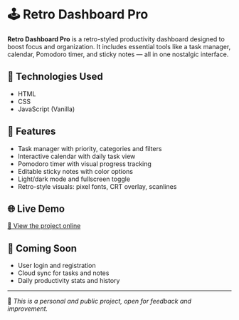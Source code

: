 # 🕹️ Retro Dashboard Pro

**Retro Dashboard Pro** is a retro-styled productivity dashboard designed to boost focus and organization. It includes essential tools like a task manager, calendar, Pomodoro timer, and sticky notes — all in one nostalgic interface.

## 🔧 Technologies Used

- HTML  
- CSS  
- JavaScript (Vanilla)

## 🎯 Features

- Task manager with priority, categories and filters  
- Interactive calendar with daily task view  
- Pomodoro timer with visual progress tracking  
- Editable sticky notes with color options  
- Light/dark mode and fullscreen toggle  
- Retro-style visuals: pixel fonts, CRT overlay, scanlines  

## 🌐 Live Demo

[🔗 View the project online](https://tupagina.vercel.app) 

## 🔮 Coming Soon

- User login and registration  
- Cloud sync for tasks and notes  
- Daily productivity stats and history  

---

📌 _This is a personal and public project, open for feedback and improvement._
